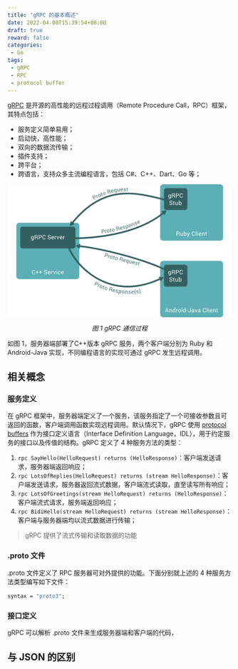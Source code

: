 ```yaml
---
title: "gRPC 的基本概述"
date: 2022-04-08T15:39:54+08:00
draft: true
reward: false
categories:
 - Go
tags:
 - gRPC
 - RPC
 - protocol buffer
---
```


[gRPC](https://grpc.io/) 是开源的高性能的远程过程调用（Remote Procedure Call，RPC）框架，其特点包括：

* 服务定义简单易用；
* 启动快，高性能；
* 双向的数据流传输；
* 插件支持；
* 跨平台；
* 跨语言，支持众多主流编程语言，包括 C#、C++、Dart、Go 等；

<!--more-->

<div style="display: flex;">
    <img src="gRPC-request-response.svg" style="margin: 0 auto;" />
</div>

<p style="text-align: center;"><i>图 1 gRPC 通信过程</i></p>

如图 1，服务器端部署了C++版本 gRPC 服务，两个客户端分别为 Ruby 和 Android-Java 实现，不同编程语言的实现可通过 gRPC 发生远程调用。

## 相关概念

### 服务定义

在 gRPC 框架中，服务器端定义了一个服务，该服务指定了一个可接收参数且可返回的函数，客户端调用函数实现远程调用。默认情况下，gRPC 使用 [protocol buffers](https://developers.google.com/protocol-buffers) 作为接口定义语言（Interface Definition Language，IDL），用于约定服务的接口以及传值的结构。gRPC 定义了 4 种服务方法的类型：

1. `rpc SayHello(HelloRequest) returns (HelloResponse)`：客户端发送请求，服务器端返回响应；
2. `rpc LotsOfReplies(HelloRequest) returns (stream HelloResponse)`：客户端发送请求，服务器返回流式数据，客户端流式读取，直至读写所有响应；
3. `rpc LotsOfGreetings(stream HelloRequest) returns (HelloResponse)`：客户端流式请求，服务端返回响应；
4. `rpc BidiHello(stream HelloRequest) returns (stream HelloResponse)`：客户端与服务器端均以流式数据进行传输；

> gRPC 提供了流式传输和读取数据的功能

### .proto 文件

.proto 文件定义了 RPC 服务器可对外提供的功能。下面分别就上述的 4 种服务方法类型编写如下文件：

```protobuf
syntax = "proto3";


```

### 接口定义

gRPC 可以解析 .proto 文件来生成服务器端和客户端的代码，



## 与 JSON 的区别



